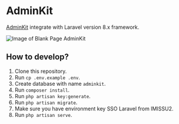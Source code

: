 # AdminKit

[AdminKit](https://github.com/adminkit/adminkit) integrate with Laravel version 8.x framework.

![Image of Blank Page AdminKit](/blank-preview.png)

## How to develop?

1. Clone this repository.
2. Run `cp .env.example .env`.
3. Create database with name `adminkit`.
4. Run `composer install`.
5. Run `php artisan key:generate`.
6. Run `php artisan migrate`.
8. Make sure you have environment key SSO Laravel from IMISSU2.
7. Run `php artisan serve`.